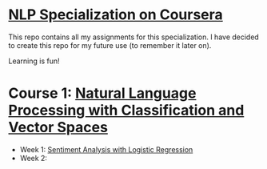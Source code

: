 # [NLP Specialization on Coursera](https://www.coursera.org/specializations/natural-language-processing)

This repo contains all my assignments for this specialization. I have decided to create this repo for my future use (to remember it later on). 

Learning is fun!

# Course 1: [Natural Language Processing with Classification and Vector Spaces](https://www.coursera.org/learn/classification-vector-spaces-in-nlp)

- Week 1: [Sentiment Analysis with Logistic Regression](course1/week1.md)
- Week 2: 

 


